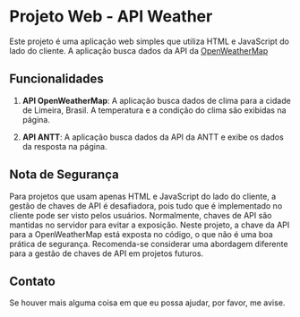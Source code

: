 # Projeto Web - API Weather

Este projeto é uma aplicação web simples que utiliza HTML e JavaScript do lado do cliente. 
A aplicação busca dados da API da [OpenWeatherMap](https://openweathermap.org/city/3458575)



## Funcionalidades

1. **API OpenWeatherMap**: A aplicação busca dados de clima para a cidade de Limeira, Brasil. A temperatura e a condição do clima são exibidas na página.

2. **API ANTT**: A aplicação busca dados da API da ANTT e exibe os dados da resposta na página.

## Nota de Segurança

Para projetos que usam apenas HTML e JavaScript do lado do cliente, a gestão de chaves de API é desafiadora, pois tudo que é implementado no cliente pode ser visto pelos usuários. Normalmente, chaves de API são mantidas no servidor para evitar a exposição. Neste projeto, a chave da API para a OpenWeatherMap está exposta no código, o que não é uma boa prática de segurança. Recomenda-se considerar uma abordagem diferente para a gestão de chaves de API em projetos futuros.

## Contato

Se houver mais alguma coisa em que eu possa ajudar, por favor, me avise.